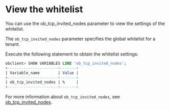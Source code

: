 View the whitelist 
=======================================

You can use the ob_tcp_invited_nodes parameter to view the settings of the whitelist. 

The `ob_tcp_invited_nodes` parameter specifies the global whitelist for a tenant. 

Execute the following statement to obtain the whitelist settings:

```sql
obclient> SHOW VARIABLES LIKE 'ob_tcp_invited_nodes';
+----------------------+-------+
| Variable_name        | Value |
+----------------------+-------+
| ob_tcp_invited_nodes | %     |
+----------------------+-------+
```



For more information about `ob_tcp_invited_nodes`, see [ob_tcp_invited_nodes](/en-US/13.reference-guide/2.system-variables/85.ob_tcp_invited_nodes.md).
